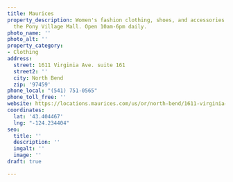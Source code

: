 ```yaml
---
title: Maurices
property_description: Women's fashion clothing, shoes, and accessories located in
  the Pony Village Mall. Open 10am-6pm daily.
photo_name: ''
photo_alt: ''
property_category:
- Clothing
address:
  street: 1611 Virginia Ave. suite 161
  street2: ''
  city: North Bend
  zip: '97459'
phone_local: "(541) 751-0565"
phone_toll_free: ''
website: https://locations.maurices.com/us/or/north-bend/1611-virginia-ave
coordinates:
  lat: '43.404467'
  lng: "-124.234404"
seo:
  title: ''
  description: ''
  imgalt: ''
  image: ''
draft: true

---
```

